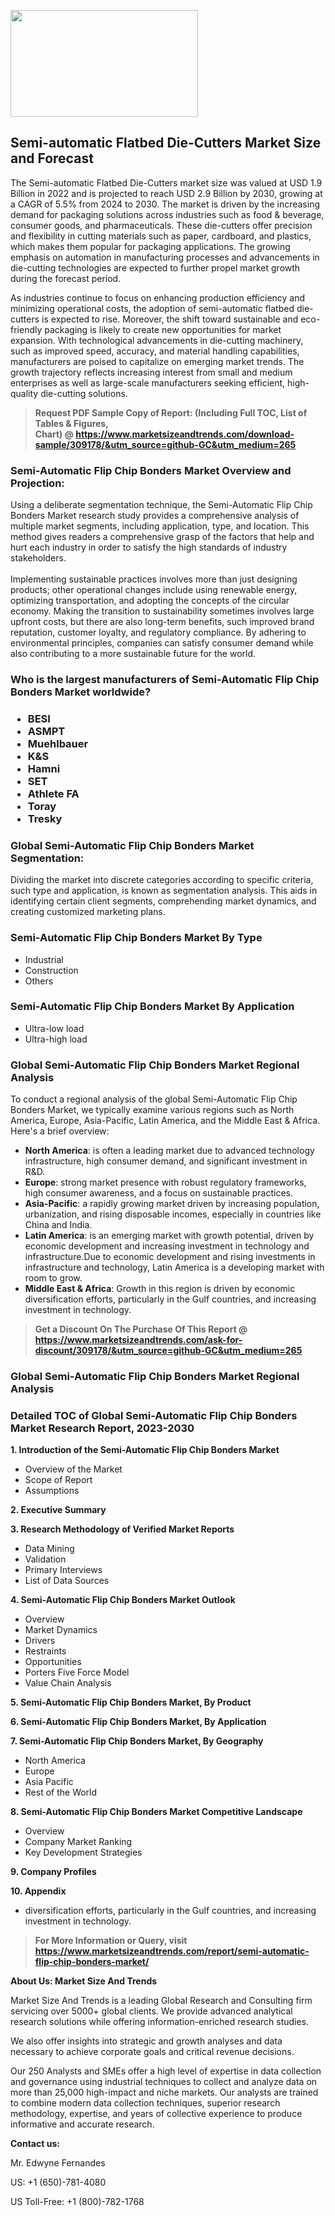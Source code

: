 <p><img class="alignnone size-medium wp-image-20088" src="https://ffe5etoiles.com/wp-content/uploads/2024/12/MST1-300x171.png" alt="" width="300" height="171" /></p><h2>Semi-automatic Flatbed Die-Cutters Market Size and Forecast</h2><p>The Semi-automatic Flatbed Die-Cutters market size was valued at USD 1.9 Billion in 2022 and is projected to reach USD 2.9 Billion by 2030, growing at a CAGR of 5.5% from 2024 to 2030. The market is driven by the increasing demand for packaging solutions across industries such as food & beverage, consumer goods, and pharmaceuticals. These die-cutters offer precision and flexibility in cutting materials such as paper, cardboard, and plastics, which makes them popular for packaging applications. The growing emphasis on automation in manufacturing processes and advancements in die-cutting technologies are expected to further propel market growth during the forecast period.</p><p>As industries continue to focus on enhancing production efficiency and minimizing operational costs, the adoption of semi-automatic flatbed die-cutters is expected to rise. Moreover, the shift toward sustainable and eco-friendly packaging is likely to create new opportunities for market expansion. With technological advancements in die-cutting machinery, such as improved speed, accuracy, and material handling capabilities, manufacturers are poised to capitalize on emerging market trends. The growth trajectory reflects increasing interest from small and medium enterprises as well as large-scale manufacturers seeking efficient, high-quality die-cutting solutions.</p></p><blockquote id="" class=""><strong>Request PDF Sample Copy of Report: (Including Full TOC, List of Tables &amp; Figures, Chart)&nbsp;@&nbsp;<strong><a href="https://www.marketsizeandtrends.com/download-sample/309178/&utm_source=github-GC&utm_medium=265" target="_blank">https://www.marketsizeandtrends.com/download-sample/309178/&utm_source=github-GC&utm_medium=265</a></strong></strong></blockquote><h3 id="" class="">Semi-Automatic Flip Chip Bonders Market&nbsp;Overview and Projection:</h3><p id="" class="">Using a deliberate segmentation technique, the Semi-Automatic Flip Chip Bonders Market research study provides a comprehensive analysis of multiple market segments, including application, type, and location. This method gives readers a comprehensive grasp of the factors that help and hurt each industry in order to satisfy the high standards of industry stakeholders. <br /> <br />Implementing sustainable practices involves more than just designing products; other operational changes include using renewable energy, optimizing transportation, and adopting the concepts of the circular economy. Making the transition to sustainability sometimes involves large upfront costs, but there are also long-term benefits, such improved brand reputation, customer loyalty, and regulatory compliance. By adhering to environmental principles, companies can satisfy consumer demand while also contributing to a more sustainable future for the world.</p><h3 id="" class="">Who is the largest manufacturers of&nbsp;Semi-Automatic Flip Chip Bonders Market worldwide?</h3><h3 class=""><p><ul><li>BESI </li><li> ASMPT </li><li> Muehlbauer </li><li> K&S </li><li> Hamni </li><li> SET </li><li> Athlete FA </li><li> Toray </li><li> Tresky</li></ul></p></h3><h3 id="" class="">Global&nbsp;Semi-Automatic Flip Chip Bonders Market Segmentation:</h3><p id="" class="">Dividing the market into discrete categories according to specific criteria, such type and application, is known as segmentation analysis. This aids in identifying certain client segments, comprehending market dynamics, and creating customized marketing plans.</p><h3 id="" class="">Semi-Automatic Flip Chip Bonders Market&nbsp;By Type</h3><p><p><ul><li>Industrial</li><li> Construction</li><li> Others</p></li></ul></p></p><h3 id="" class="">Semi-Automatic Flip Chip Bonders Market&nbsp;By Application</h3><p class=""><p><ul><li>Ultra-low load</li><li> Ultra-high load</li></ul></p></p><h3 id="" class="">Global Semi-Automatic Flip Chip Bonders Market Regional Analysis</h3><p id="" class="">To conduct a regional analysis of the global Semi-Automatic Flip Chip Bonders Market, we typically examine various regions such as North America, Europe, Asia-Pacific, Latin America, and the Middle East &amp; Africa. Here's a brief overview:</p><ul><li><strong>North America</strong>: is often a leading market due to advanced technology infrastructure, high consumer demand, and significant investment in R&amp;D.</li><li><strong>Europe</strong>: strong market presence with robust regulatory frameworks, high consumer awareness, and a focus on sustainable practices.</li><li><strong>Asia-Pacific</strong>: a rapidly growing market driven by increasing population, urbanization, and rising disposable incomes, especially in countries like China and India.</li><li><strong>Latin America</strong>: is an emerging market with growth potential, driven by economic development and increasing investment in technology and infrastructure.Due to economic development and rising investments in infrastructure and technology, Latin America is a developing market with room to grow.</li><li><strong>Middle East &amp; Africa</strong>: Growth in this region is driven by economic diversification efforts, particularly in the Gulf countries, and increasing investment in technology.</li></ul><blockquote id="" class=""><strong>Get a Discount On The Purchase Of This Report @ <strong><a href="https://www.marketsizeandtrends.com/ask-for-discount/309178/&utm_source=github-GC&utm_medium=265" target="_blank">https://www.marketsizeandtrends.com/ask-for-discount/309178/&utm_source=github-GC&utm_medium=265</a></strong></strong></blockquote><h3 id="" class="">Global Semi-Automatic Flip Chip Bonders Market Regional Analysis</h3><h3 id="" class="">Detailed TOC of Global Semi-Automatic Flip Chip Bonders Market Research Report, 2023-2030</h3><p id="" class=""><strong>1. Introduction of the Semi-Automatic Flip Chip Bonders Market</strong></p><ul><li>Overview of the Market</li><li>Scope of Report</li><li>Assumptions</li></ul><p id="" class=""><strong>2. Executive Summary</strong></p><p id="" class=""><strong>3. Research Methodology of Verified Market Reports</strong></p><ul><li>Data Mining</li><li>Validation</li><li>Primary Interviews</li><li>List of Data Sources</li></ul><p id="" class=""><strong>4. Semi-Automatic Flip Chip Bonders Market Outlook</strong></p><ul><li>Overview</li><li>Market Dynamics</li><li>Drivers</li><li>Restraints</li><li>Opportunities</li><li>Porters Five Force Model</li><li>Value Chain Analysis</li></ul><p id="" class=""><strong>5. Semi-Automatic Flip Chip Bonders Market, By Product</strong></p><p id="" class=""><strong>6. Semi-Automatic Flip Chip Bonders Market, By Application</strong></p><p id="" class=""><strong>7. Semi-Automatic Flip Chip Bonders Market, By Geography</strong></p><ul><li>North America</li><li>Europe</li><li>Asia Pacific</li><li>Rest of the World</li></ul><p id="" class=""><strong>8. Semi-Automatic Flip Chip Bonders Market Competitive Landscape</strong></p><ul><li>Overview</li><li>Company Market Ranking</li><li>Key Development Strategies</li></ul><p id="" class=""><strong>9. Company Profiles</strong></p><p id="" class=""><strong>10. Appendix</strong></p><ul><li>diversification efforts, particularly in the Gulf countries, and increasing investment in technology.</li></ul><blockquote id="" class=""><strong>For More Information or Query, visit <strong><strong><a href="https://www.marketsizeandtrends.com/report/semi-automatic-flip-chip-bonders-market/" target="_blank">https://www.marketsizeandtrends.com/report/semi-automatic-flip-chip-bonders-market/</a></strong></strong></strong></blockquote><p id="" class=""><strong>About Us: Market Size And Trends</strong></p><p id="" class="">Market Size And Trends is a leading Global Research and Consulting firm servicing over 5000+ global clients. We provide advanced analytical research solutions while offering information-enriched research studies.</p><p id="" class="">We also offer insights into strategic and growth analyses and data necessary to achieve corporate goals and critical revenue decisions.</p><p id="" class="">Our 250 Analysts and SMEs offer a high level of expertise in data collection and governance using industrial techniques to collect and analyze data on more than 25,000 high-impact and niche markets. Our analysts are trained to combine modern data collection techniques, superior research methodology, expertise, and years of collective experience to produce informative and accurate research.</p><p id="" class=""><strong>Contact us:</strong></p><p id="" class="">Mr. Edwyne Fernandes</p><p id="" class="">US: +1 (650)-781-4080</p><p id="" class="">US Toll-Free: +1 (800)-782-1768</p>
